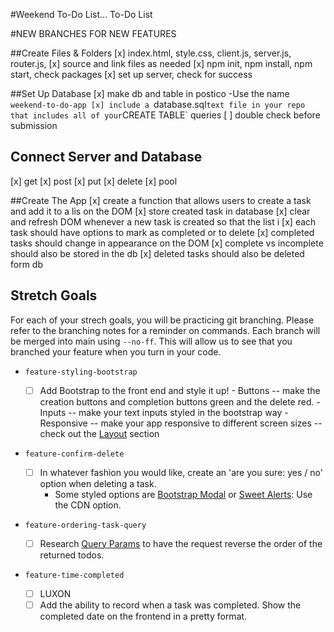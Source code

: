 #Weekend To-Do List... To-Do List

#NEW BRANCHES FOR NEW FEATURES

##Create Files & Folders
[x] index.html, style.css, client.js, server.js, router.js, 
[x] source and link files as needed 
[x] npm init, npm install, npm start, check packages
[x] set up server, check for success

##Set Up Database
[x] make db and table in postico -Use the name `weekend-to-do-app
[x] include a `database.sql` text file in your repo that includes all of your `CREATE TABLE` queries
[ ] double check before submission

## Connect Server and Database
[x] get
[x] post
[x] put
[x] delete
[x] pool

##Create The App
[x] create a function that allows users to create a task and add it to a lis on the DOM
    [x] store created task in database
    [x] clear and refresh DOM whenever a new task is created so that the list i
[x] each task should have options to mark as completed or to delete 
    [x] completed tasks should change in appearance on the DOM
    [x] complete vs incomplete should also be stored in the db
    [x] deleted tasks should also be deleted form db

## Stretch Goals

For each of your strech goals, you will be practicing git branching. Please refer to the branching notes for a reminder on commands. Each branch will be merged into main using `--no-ff`. This will allow us to see that you branched your feature when you turn in your code.

- `feature-styling-bootstrap` 

    - [ ]  Add Bootstrap to the front end and style it up!
      -  Buttons -- make the creation buttons and completion buttons green and the delete red.
      -  Inputs -- make your text inputs styled in the bootstrap way
      -  Responsive -- make your app responsive to different screen sizes -- check out the [Layout](https://getbootstrap.com/docs/4.1/layout/overview/) section

- `feature-confirm-delete`

    - [ ]  In whatever fashion you would like, create an 'are you sure: yes / no' option when deleting a task.
        - Some styled options are [Bootstrap Modal](https://getbootstrap.com/docs/4.0/components/modal/) or [Sweet Alerts](https://sweetalert.js.org/guides/): Use the CDN option.

- `feature-ordering-task-query` 

    - [ ]  Research [Query Params](https://expressjs.com/en/api.html#req.query) to have the request reverse the order of the returned todos. 
    
- `feature-time-completed` 
    - [ ]  LUXON
    - [ ]  Add the ability to record when a task was completed. Show the completed date on the frontend in a pretty format.